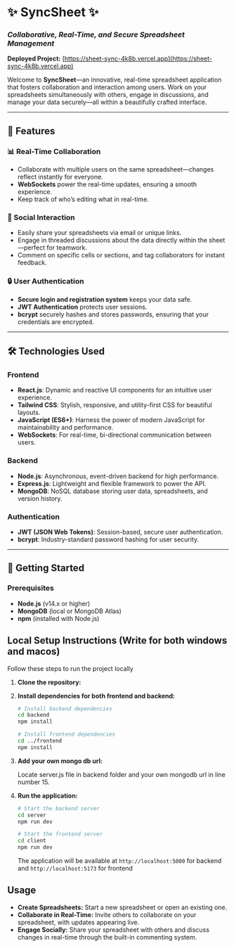 # ✨ SyncSheet ✨
### *Collaborative, Real-Time, and Secure Spreadsheet Management*
**Deployed Project:** [https://sheet-sync-4k8b.vercel.app](https://sheet-sync-4k8b.vercel.app)

Welcome to **SyncSheet**—an innovative, real-time spreadsheet application that fosters collaboration and interaction among users. Work on your spreadsheets simultaneously with others, engage in discussions, and manage your data securely—all within a beautifully crafted interface.

---

## 🌟 Features

### 📊 Real-Time Collaboration
- Collaborate with multiple users on the same spreadsheet—changes reflect instantly for everyone.
- **WebSockets** power the real-time updates, ensuring a smooth experience.
- Keep track of who’s editing what in real-time.

### 💬 Social Interaction
- Easily share your spreadsheets via email or unique links.
- Engage in threaded discussions about the data directly within the sheet—perfect for teamwork.
- Comment on specific cells or sections, and tag collaborators for instant feedback.

### 🔒 User Authentication
- **Secure login and registration system** keeps your data safe.
- **JWT Authentication** protects user sessions.
- **bcrypt** securely hashes and stores passwords, ensuring that your credentials are encrypted.

---

## 🛠️ Technologies Used

### Frontend
- **React.js**: Dynamic and reactive UI components for an intuitive user experience.
- **Tailwind CSS**: Stylish, responsive, and utility-first CSS for beautiful layouts.
- **JavaScript (ES6+)**: Harness the power of modern JavaScript for maintainability and performance.
- **WebSockets**: For real-time, bi-directional communication between users.

### Backend
- **Node.js**: Asynchronous, event-driven backend for high performance.
- **Express.js**: Lightweight and flexible framework to power the API.
- **MongoDB**: NoSQL database storing user data, spreadsheets, and version history.

### Authentication
- **JWT (JSON Web Tokens)**: Session-based, secure user authentication.
- **bcrypt**: Industry-standard password hashing for user security.

---

## 🚀 Getting Started

### Prerequisites
- **Node.js** (v14.x or higher)
- **MongoDB** (local or MongoDB Atlas)
- **npm** (installed with Node.js)

## Local Setup Instructions (Write for both windows and macos)

Follow these steps to run the project locally

1. **Clone the repository:**

2. **Install dependencies for both frontend and backend:**

   ```bash
   # Install backend dependencies
   cd backend
   npm install

   # Install frontend dependencies
   cd ../frontend
   npm install
   ```
3. **Add your own mongo db url:**

   Locate server.js file in backend folder and your own mongodb url in line number 15.
   
4. **Run the application:**

   ```bash
   # Start the backend server
   cd server
   npm run dev

   # Start the frontend server
   cd client
   npm run dev
   ```

   The application will be available at `http://localhost:5000` for backend and `http://localhost:5173` for frontend

## Usage

- **Create Spreadsheets:** Start a new spreadsheet or open an existing one.
- **Collaborate in Real-Time:** Invite others to collaborate on your spreadsheet, with updates appearing live.
- **Engage Socially:** Share your spreadsheet with others and discuss changes in real-time through the built-in commenting system.
